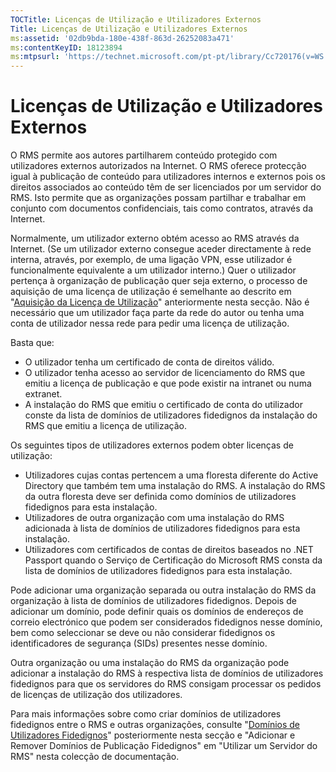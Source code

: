 ```yaml
---
TOCTitle: Licenças de Utilização e Utilizadores Externos
Title: Licenças de Utilização e Utilizadores Externos
ms:assetid: '02db9bda-180e-438f-863d-26252083a471'
ms:contentKeyID: 18123894
ms:mtpsurl: 'https://technet.microsoft.com/pt-pt/library/Cc720176(v=WS.10)'
---
```


Licenças de Utilização e Utilizadores Externos
==============================================

O RMS permite aos autores partilharem conteúdo protegido com utilizadores externos autorizados na Internet. O RMS oferece protecção igual à publicação de conteúdo para utilizadores internos e externos pois os direitos associados ao conteúdo têm de ser licenciados por um servidor do RMS. Isto permite que as organizações possam partilhar e trabalhar em conjunto com documentos confidenciais, tais como contratos, através da Internet.

Normalmente, um utilizador externo obtém acesso ao RMS através da Internet. (Se um utilizador externo consegue aceder directamente à rede interna, através, por exemplo, de uma ligação VPN, esse utilizador é funcionalmente equivalente a um utilizador interno.) Quer o utilizador pertença à organização de publicação quer seja externo, o processo de aquisição de uma licença de utilização é semelhante ao descrito em "[Aquisição da Licença de Utilização](https://technet.microsoft.com/0b6cde34-418a-4dee-9d27-b65b93b535ac)" anteriormente nesta secção. Não é necessário que um utilizador faça parte da rede do autor ou tenha uma conta de utilizador nessa rede para pedir uma licença de utilização.

Basta que:

-   O utilizador tenha um certificado de conta de direitos válido.
-   O utilizador tenha acesso ao servidor de licenciamento do RMS que emitiu a licença de publicação e que pode existir na intranet ou numa extranet.
-   A instalação do RMS que emitiu o certificado de conta do utilizador conste da lista de domínios de utilizadores fidedignos da instalação do RMS que emitiu a licença de utilização.

Os seguintes tipos de utilizadores externos podem obter licenças de utilização:

-   Utilizadores cujas contas pertencem a uma floresta diferente do Active Directory que também tem uma instalação do RMS. A instalação do RMS da outra floresta deve ser definida como domínios de utilizadores fidedignos para esta instalação.
-   Utilizadores de outra organização com uma instalação do RMS adicionada à lista de domínios de utilizadores fidedignos para esta instalação.
-   Utilizadores com certificados de contas de direitos baseados no .NET Passport quando o Serviço de Certificação do Microsoft RMS consta da lista de domínios de utilizadores fidedignos para esta instalação.

Pode adicionar uma organização separada ou outra instalação do RMS da organização à lista de domínios de utilizadores fidedignos. Depois de adicionar um domínio, pode definir quais os domínios de endereços de correio electrónico que podem ser considerados fidedignos nesse domínio, bem como seleccionar se deve ou não considerar fidedignos os identificadores de segurança (SIDs) presentes nesse domínio.

Outra organização ou uma instalação do RMS da organização pode adicionar a instalação do RMS à respectiva lista de domínios de utilizadores fidedignos para que os servidores do RMS consigam processar os pedidos de licenças de utilização dos utilizadores.

Para mais informações sobre como criar domínios de utilizadores fidedignos entre o RMS e outras organizações, consulte "[Domínios de Utilizadores Fidedignos](https://technet.microsoft.com/a09b883f-f455-4c46-a4fd-d37b689e1d24)" posteriormente nesta secção e "Adicionar e Remover Domínios de Publicação Fidedignos" em "Utilizar um Servidor do RMS" nesta colecção de documentação.
